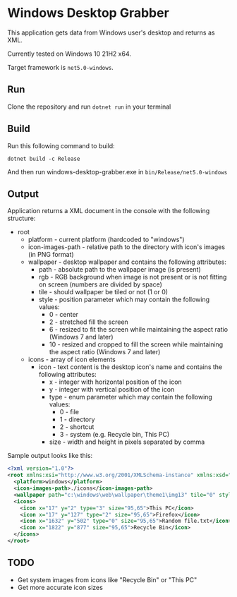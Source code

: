 # Windows Desktop Grabber

This application gets data from Windows user's desktop and returns as XML.

Currently tested on Windows 10 21H2 x64.

Target framework is `net5.0-windows`.

## Run

Clone the repository and run `dotnet run` in your terminal

## Build

Run this following command to build:

`dotnet build -c Release`

And then run windows-desktop-grabber.exe in `bin/Release/net5.0-windows`

## Output

Application returns a XML document in the console with the following structure:

- root
  - platform - current platform (hardcoded to "windows")
  - icon-images-path - relative path to the directory with icon's images (in PNG format)
  - wallpaper - desktop wallpaper and contains the following attributes:
    - path - absolute path to the wallpaper image (is present)
    - rgb - RGB background when image is not present or is not fitting on screen (numbers are divided by space)
    - tile - should wallpaper be tiled or not (1 or 0)
    - style - position parameter which may contain the following values:
      - 0 - center
      - 2 - stretched fill the screen
      - 6 - resized to fit the screen while maintaining the aspect ratio (Windows 7 and later)
      - 10 - resized and cropped to fill the screen while maintaining the aspect ratio (Windows 7 and later)
  - icons - array of icon elements
    - icon - text content is the desktop icon's name and contains the following attributes:
      - x - integer with horizontal position of the icon
      - y - integer with vertical position of the icon
	  - type - enum parameter which may contain the following values:
	  	- 0 - file
		- 1 - directory
		- 2 - shortcut
		- 3 - system (e.g. Recycle bin, This PC)
      - size - width and height in pixels separated by comma

Sample output looks like this:

```xml
<?xml version="1.0"?>
<root xmlns:xsi="http://www.w3.org/2001/XMLSchema-instance" xmlns:xsd="http://www.w3.org/2001/XMLSchema">
  <platform>windows</platform>
  <icon-images-path>./icons</icon-images-path>
  <wallpaper path="c:\windows\web\wallpaper\theme1\img13" tile="0" style="10" />
  <icons>
    <icon x="17" y="2" type="3" size="95,65">This PC</icon>   
    <icon x="17" y="127" type="2" size="95,65">Firefox</icon>
    <icon x="1632" y="502" type="0" size="95,65">Random file.txt</icon>
    <icon x="1822" y="877" size="95,65">Recycle Bin</icon>
  </icons>
</root>
```

## TODO

- Get system images from icons like "Recycle Bin" or "This PC"
- Get more accurate icon sizes
